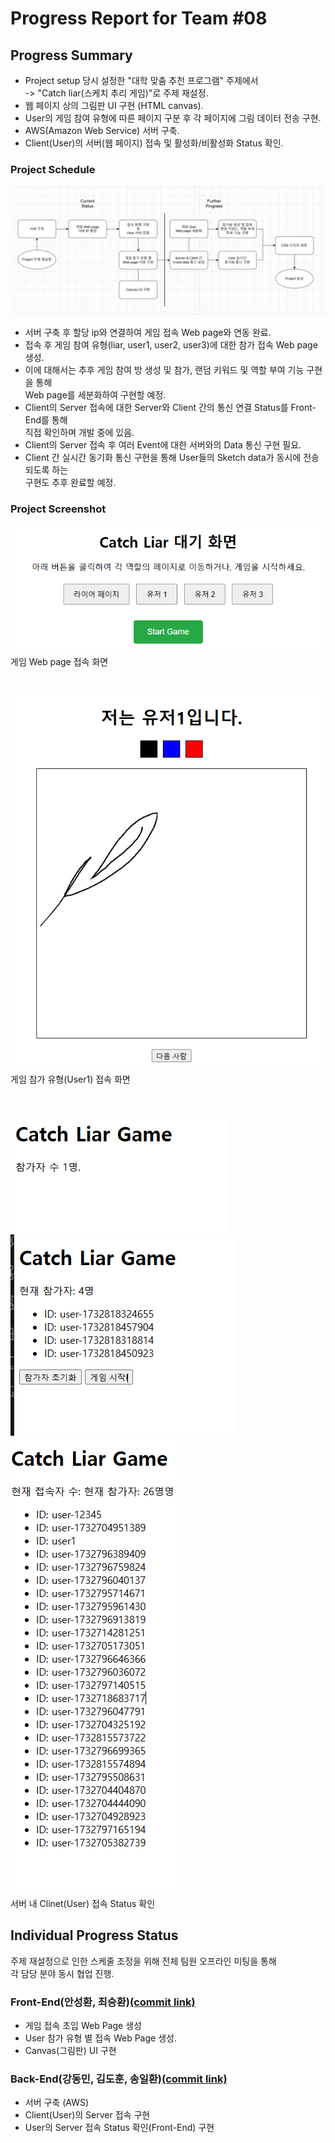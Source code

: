 # Progress Report for Team #08  

## Progress Summary
- Project setup 당시 설정한 "대학 맞춤 추천 프로그램" 주제에서  
  -> "Catch liar(스케치 추리 게임)"로 주제 재설정.  
- 웹 페이지 상의 그림판 UI 구현 (HTML canvas).  
- User의 게임 참여 유형에 따른 페이지 구분 후 각 페이지에 그림 데이터 전송 구현.
- AWS(Amazon Web Service) 서버 구축.
- Client(User)의 서버(웹 페이지) 접속 및 활성화/비활성화 Status 확인.

### Project Schedule
![progress_schedule](/images/progress_schedule.jpg)  
- 서버 구축 후 할당 ip와 연결하여 게임 접속 Web page와 연동 완료.  
- 접속 후 게임 참여 유형(liar, user1, user2, user3)에 대한 참가 접속 Web page 생성.  
- 이에 대해서는 추후 게임 참여 방 생성 및 참가, 랜덤 키워드 및 역할 부여 기능 구현을 통해  
Web page를 세분화하여 구현할 예정.  
- Client의 Server 접속에 대한 Server와 Client 간의 통신 연결 Status를 Front-End를 통해  
직접 확인하며 개발 중에 있음.  
- Client의 Server 접속 후 여러 Event에 대한 서버와의 Data 통신 구현 필요.   
- Client 간 실시간 동기화 통신 구현을 통해 User들의 Sketch data가 동시에 전송되도록 하는  
구현도 추후 완료할 예정.

### Project Screenshot
![enter_webpage](/images/enter_webpage.png)  
게임 Web page 접속 화면 

<br>  

![user_interface](/images/user_interface.png)  
게임 참가 유형(User1) 접속 화면 

<br>  

![user1](/images/server_user1.png)  
![user4](/images/server_user4.png)  
![users](/images/server_users.png)  
서버 내 Clinet(User) 접속 Status 확인


## Individual Progress Status
주제 재설정으로 인한 스케줄 조정을 위해 전체 팀원 오프라인 미팅을 통해   
각 담당 분야 동시 협업 진행.
### Front-End(안성환, 최승환)[(commit link)](https://github.com/anseonghwan/KW_Open-Source_Project_team08/commit/4d6347d9fd111655d32298fd3393de4d999c4f8b)
- 게임 접속 초입 Web Page 생성
- User 참가 유형 별 접속 Web Page 생성.
- Canvas(그림판) UI 구현
### Back-End(강동민, 김도훈, 송일환)[(commit link)](https://github.com/anseonghwan/KW_Open-Source_Project_team08/commit/ddf1ba06ef3fe85add36f23193ec3b769c9c7193)
- 서버 구축 (AWS)
- Client(User)의 Server 접속 구현
- User의 Server 접속 Status 확인(Front-End) 구현


